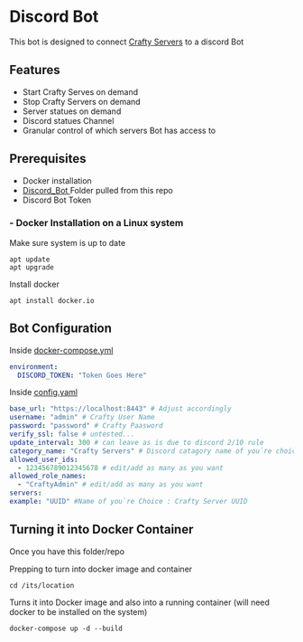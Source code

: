 # Discord Bot

This bot is designed to connect [Crafty Servers](https://craftycontrol.com) to a discord Bot


## Features  

- Start Crafty Serves on demand
- Stop Crafty Servers on demand
- Server statues on demand
- Discord statues Channel
- Granular control of which servers Bot has access to


## Prerequisites

- Docker installation
- [Discord_Bot ](/Discord_Bot/) Folder pulled from this repo
- Discord Bot Token 

### - Docker Installation on a Linux system

Make sure system is up to date

```
apt update
apt upgrade
```

Install docker
```
apt install docker.io 
```

## Bot Configuration

Inside [docker-compose.yml](docker-compose.yml) 

```yml
environment:
  DISCORD_TOKEN: "Token Goes Here"
```

Inside [config.yaml](/Discord_Bot/config/config.yaml) 

```yml
base_url: "https://localhost:8443" # Adjust accordingly 
username: "admin" # Crafty User Name
password: "password" # Crafty Paasword
verify_ssl: false # untested...
update_interval: 300 # can leave as is due to discord 2/10 rule
category_name: "Crafty Servers" # Discord catagory name of you`re choice
allowed_user_ids:
  - 123456789012345678 # edit/add as many as you want
allowed_role_names:
  - "CraftyAdmin" # edit/add as many as you want
servers:  
example: "UUID" #Name of you`re Choice : Crafty Server UUID
```

## Turning it into Docker Container

Once you have this folder/repo

Prepping to turn into docker image and container

```
cd /its/location
```

Turns it into Docker image and also into a running container (will need docker to be installed on the system)
```
docker-compose up -d --build
```


